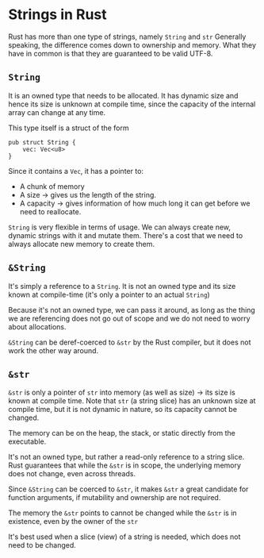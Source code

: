 # Strings in Rust
Rust has more than one type of strings, namely `String` and `str`
Generally speaking, the difference comes down to ownership and memory.
What they have in common is that they are guaranteed to be valid UTF-8.

## `String`
It is an owned type that needs to be allocated. It has dynamic size and hence its size is unknown at compile time, since the capacity of the internal array can change at any time.

This type itself is a struct of the form
```
pub struct String {
    vec: Vec<u8>
}
```
Since it contains a `Vec`, it has a pointer to:
- A chunk of memory
- A size -> gives us the length of the string.
- A capacity -> gives information of how much long it can get before we need to reallocate.

`String` is very flexible in terms of usage. We can always create new, dynamic strings with it and mutate them. 
There's a cost that we need to always allocate new memory to create them.

## `&String`
It's simply a reference to a `String`. It is not an owned type and its size known at compile-time (it's only a pointer to an actual `String`)

Because it's not an owned type, we can pass it around, as long as the thing we are referencing does not go out of scope and we do not need to worry about allocations.

`&String` can be deref-coerced to `&str` by the Rust compiler, but it does not work the other way around.

## `&str`
`&str` is only a pointer of `str` into memory (as well as size) -> its size is known at compile time. Note that `str` (a string slice) has an unknown size at compile time, but it is not dynamic in nature, so its capacity cannot be changed.

The memory can be on the heap, the stack, or static directly from the executable.

It's not an owned type, but rather a read-only reference to a string slice. Rust guarantees that while the `&str` is in scope, the underlying memory does not change, even across threads.

Since `&String` can be coerced to `&str`, it makes `&str` a great candidate for function arguments, if mutability and ownership are not required.

The memory the `&str` points to cannot be changed while the `&str` is in existence, even by the owner of the `str`

It's best used when a slice (view) of a string is needed, which does not need to be changed.